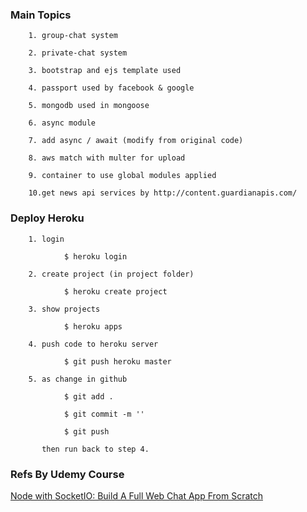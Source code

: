 ### Main Topics

        1. group-chat system

        2. private-chat system

        3. bootstrap and ejs template used

        4. passport used by facebook & google

        5. mongodb used in mongoose

        6. async module

        7. add async / await (modify from original code)

        8. aws match with multer for upload

        9. container to use global modules applied

        10.get news api services by http://content.guardianapis.com/

### Deploy Heroku

        1. login

                $ heroku login

        2. create project (in project folder)

                $ heroku create project

        3. show projects

                $ heroku apps

        4. push code to heroku server

                $ git push heroku master

        5. as change in github

                $ git add .

                $ git commit -m ''

                $ git push

           then run back to step 4.



### Refs By Udemy Course

[Node with SocketIO: Build A Full Web Chat App From Scratch
](https://www.udemy.com/node-with-socketio-build-a-full-web-chat-app-from-scratch/)